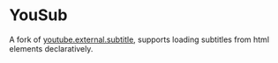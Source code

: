 YouSub
========
A fork of [youtube.external.subtitle](https://github.com/siloor/youtube.external.subtitle), supports loading subtitles from html elements declaratively.